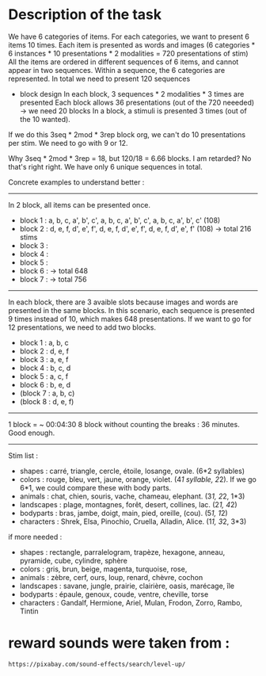 # Description of the task

We have 6 categories of items. 
For each categories, we want to present 6 items 10 times. 
Each item is presented as words and images (6 categories * 6 instances * 10 presentations * 2 modalities = 720 presentations of stim)
All the items are ordered in different sequences of 6 items, and cannot appear in two sequences. 
Within a sequence, the 6 categories are represented. 
In total we need to present 120 sequences


- block design
In each block, 3 sequences * 2 modalities * 3 times are presented
Each block allows 36 presentations (out of the 720 neeeded) -> we need 20 blocks
In a block, a stimuli is presented 3 times (out of the 10 wanted). 

If we do this 3seq * 2mod * 3rep block org, we can't do 10 presentations per stim. We need to go with 9 or 12.  

Why 3seq * 2mod * 3rep = 18, but 120/18 = 6.66 blocks. I am retarded? No that's right right. We have only 6 unique sequences in total. 

Concrete examples to understand better : 

----------------------
In 2 block, all items can be presented once.

- block 1 : a, b, c, a', b', c', a, b, c, a', b', c', a, b, c, a', b', c' (108)
- block 2 : d, e, f, d', e', f', d, e, f, d', e', f', d, e, f, d', e', f' (108) -> total 216 stims 
- block 3 : 
- block 4 :
- block 5 :
- block 6 : -> total 648
- block 7 : -> total 756

----------------------
In each block, there are 3 avaible slots because images and words are presented in the same blocks. 
In this scenario, each sequence is presented 9 times instead of 10, which makes 648 presentations. 
If we want to go for 12 presentations, we need to add two blocks.  

- block 1 : a, b, c
- block 2 : d, e, f
- block 3 : a, e, f
- block 4 : b, c, d
- block 5 : a, c, f
- block 6 : b, e, d
- (block 7 : a, b, c)
- (block 8 : d, e, f)

----------------------
1 block = ~ 00:04:30 
8 block without counting the breaks : 36 minutes. Good enough. 

----------------------
Stim list : 

- shapes : carré, triangle, cercle, étoile, losange, ovale. (6*2 syllables)
- colors : rouge, bleu, vert, jaune, orange, violet. (4*1 syllable, 2*2). If we go 6*1, we could compare these with body parts. 
- animals : chat, chien, souris, vache, chameau, elephant. (3*1, 2*2, 1*3)
- landscapes : plage, montagnes, forêt, desert, collines, lac. (2*1, 4*2)
- bodyparts : bras, jambe, doigt, main, pied, oreille, (cou). (5*1, 1*2)
- characters : Shrek, Elsa, Pinochio, Cruella, Alladin, Alice. (1*1, 3*2, 3*3)

if more needed : 

- shapes : rectangle, parralelogram, trapèze, hexagone, anneau, pyramide, cube, cylindre, sphère
- colors : gris, brun, beige, magenta, turquoise, rose, 
- animals : zèbre, cerf, ours, loup, renard, chèvre, cochon
- landscapes : savane, jungle, prairie, clairière, oasis, marécage, île
- bodyparts : épaule, genoux, coude, ventre, cheville, torse
- characters : Gandalf, Hermione, Ariel, Mulan, Frodon, Zorro, Rambo, Tintin

# reward sounds were taken from :
    https://pixabay.com/sound-effects/search/level-up/